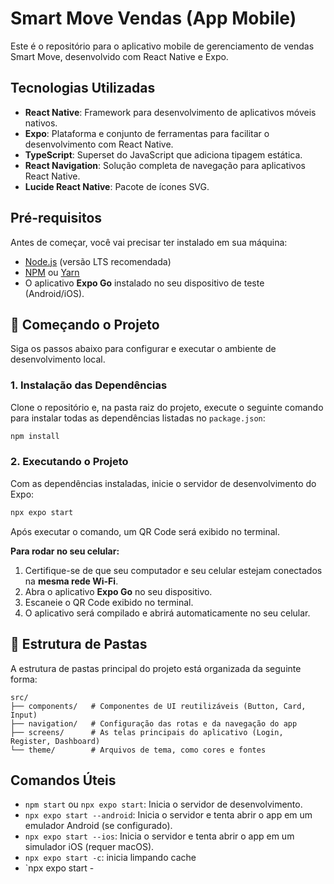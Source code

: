 # Smart Move Vendas (App Mobile)

Este é o repositório para o aplicativo mobile de gerenciamento de vendas Smart Move, desenvolvido com React Native e Expo.

## Tecnologias Utilizadas

- **React Native**: Framework para desenvolvimento de aplicativos móveis nativos.
- **Expo**: Plataforma e conjunto de ferramentas para facilitar o desenvolvimento com React Native.
- **TypeScript**: Superset do JavaScript que adiciona tipagem estática.
- **React Navigation**: Solução completa de navegação para aplicativos React Native.
- **Lucide React Native**: Pacote de ícones SVG.

## Pré-requisitos

Antes de começar, você vai precisar ter instalado em sua máquina:
- [Node.js](https://nodejs.org/en/) (versão LTS recomendada)
- [NPM](https://www.npmjs.com/) ou [Yarn](https://yarnpkg.com/)
- O aplicativo **Expo Go** instalado no seu dispositivo de teste (Android/iOS).

## 🚀 Começando o Projeto

Siga os passos abaixo para configurar e executar o ambiente de desenvolvimento local.

### 1. Instalação das Dependências

Clone o repositório e, na pasta raiz do projeto, execute o seguinte comando para instalar todas as dependências listadas no `package.json`:

```bash
npm install
```

### 2. Executando o Projeto

Com as dependências instaladas, inicie o servidor de desenvolvimento do Expo:

```bash
npx expo start
```

Após executar o comando, um QR Code será exibido no terminal.

**Para rodar no seu celular:**
1.  Certifique-se de que seu computador e seu celular estejam conectados na **mesma rede Wi-Fi**.
2.  Abra o aplicativo **Expo Go** no seu dispositivo.
3.  Escaneie o QR Code exibido no terminal.
4.  O aplicativo será compilado e abrirá automaticamente no seu celular.

## 📂 Estrutura de Pastas

A estrutura de pastas principal do projeto está organizada da seguinte forma:

```
src/
├── components/   # Componentes de UI reutilizáveis (Button, Card, Input)
├── navigation/   # Configuração das rotas e da navegação do app
├── screens/      # As telas principais do aplicativo (Login, Register, Dashboard)
└── theme/        # Arquivos de tema, como cores e fontes
```

## Comandos Úteis

- `npm start` ou `npx expo start`: Inicia o servidor de desenvolvimento.
- `npx expo start --android`: Inicia o servidor e tenta abrir o app em um emulador Android (se configurado).
- `npx expo start --ios`: Inicia o servidor e tenta abrir o app em um simulador iOS (requer macOS).
- `npx expo start -c`: inicia limpando cache
- `npx expo start -